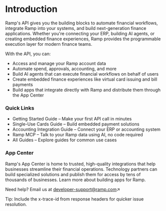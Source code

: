 # Introduction
Ramp's API gives you the building blocks to automate financial workflows, integrate Ramp into your systems, and build next-generation finance applications. Whether you're connecting your ERP, building AI agents, or creating embedded finance experiences, Ramp provides the programmable execution layer for modern finance teams.

With the API, you can:

- Access and manage your Ramp account data
- Automate spend, approvals, accounting, and more
- Build AI agents that can execute financial workflows on behalf of users
- Create embedded finance experiences like virtual card issuing and bill payments
- Build apps that integrate directly with Ramp and distribute them through the App Center

### Quick Links
- Getting Started Guide – Make your first API call in minutes
- Single-Use Cards Guide – Build embedded payment solutions
- Accounting Integration Guide – Connect your ERP or accounting system
- Ramp MCP – Talk to your Ramp data using AI, no code required
- All Guides – Explore guides for common use cases

### App Center
Ramp's App Center is home to trusted, high-quality integrations that help businesses streamline their financial operations. Technology partners can build specialized solutions and publish them for access by tens of thousands of businesses. Learn more about building apps for Ramp.

Need help? Email us at developer-support@ramp.com↗

Tip: Include the x-trace-id from response headers for quicker issue resolution.